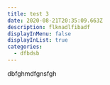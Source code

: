 ```yaml
---
title: test 3
date: 2020-08-21T20:35:09.663Z
description: flknadlfibadf
displayInMenu: false
displayInList: true
categories:
  - dfbdsb
---
```

dbfghmdfgnsfgh